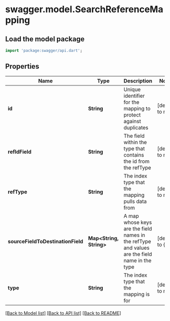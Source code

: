 # swagger.model.SearchReferenceMapping

## Load the model package
```dart
import 'package:swagger/api.dart';
```

## Properties
Name | Type | Description | Notes
------------ | ------------- | ------------- | -------------
**id** | **String** | Unique identifier for the mapping to protect against duplicates | [default to null]
**refIdField** | **String** | The field within the type that contains the id from the refType | [default to null]
**refType** | **String** | The index type that the mapping pulls data from | [default to null]
**sourceFieldToDestinationField** | **Map&lt;String, String&gt;** | A map whose keys are the field names in the refType and values are the field name in the type | [default to {}]
**type** | **String** | The index type that the mapping is for | [default to null]

[[Back to Model list]](../README.md#documentation-for-models) [[Back to API list]](../README.md#documentation-for-api-endpoints) [[Back to README]](../README.md)


